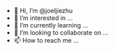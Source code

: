 - 👋 Hi, I’m @joeljiezhu
- 👀 I’m interested in ...
- 🌱 I’m currently learning ...
- 💞️ I’m looking to collaborate on ...
- 📫 How to reach me ...

<!---
joeljiezhu/joeljiezhu is a ✨ special ✨ repository because its `README.md` (this file) appears on your GitHub profile.
You can click the Preview link to take a look at your changes.
--->
